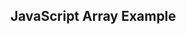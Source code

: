 
<html>
<head>
  <title>Array in JavaScript</title>
</head>
<body>

  <h2>JavaScript Array Example</h2>
  <p id="output"></p>

  <script>
    // Create an array
    let fruits = ["Apple", "Banana", "Mango", "Orange"];

    // Print the array in the browser
    document.getElementById("output").innerHTML = "Fruits: " + fruits.join(", ");

    // Print the array in the browser console
    console.log("Fruits Array:", fruits);
  </script>

</body>
</html>